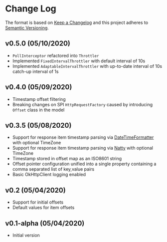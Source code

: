 # Change Log
The format is based on [Keep a Changelog](http://keepachangelog.com/)
and this project adheres to [Semantic Versioning](http://semver.org/).

## v0.5.0 (05/10/2020)
-   `PollInterceptor` refactored into `Throttler`
-   Implemented `FixedIntervalThrottler` with default interval of 10s
-   Implemented `AdaptableIntervalThrottler` with up-to-date interval of 10s catch-up interval of 1s

## v0.4.0 (05/09/2020)
-   Timestamp offset filtering
-   Breaking changes on SPI `HttpRequestFactory` caused by introducing `Offset` class in the model 

## v0.3.5 (05/08/2020)
-   Support for response item timestamp parsing via [DateTimeFormatter](https://docs.oracle.com/javase/8/docs/api/java/time/format/DateTimeFormatter.html) with optional TimeZone
-   Support for response item timestamp parsing via [Natty](http://natty.joestelmach.com/) with optional TimeZone
-   Timestamp stored in offset map as an ISO8601 string
-   Offset pointer configuration unified into a single property containing a comma separated list of key,value pairs
-   Basic OkHttpClient logging enabled

## v0.2 (05/04/2020)
-   Support for initial offsets
-   Default values for item offsets

## v0.1-alpha (05/04/2020)
-   Initial version
